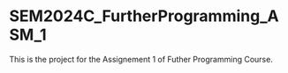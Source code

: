 # SEM2024C_FurtherProgramming_ASM_1
This is the project for the Assignement 1 of Futher Programming Course.
